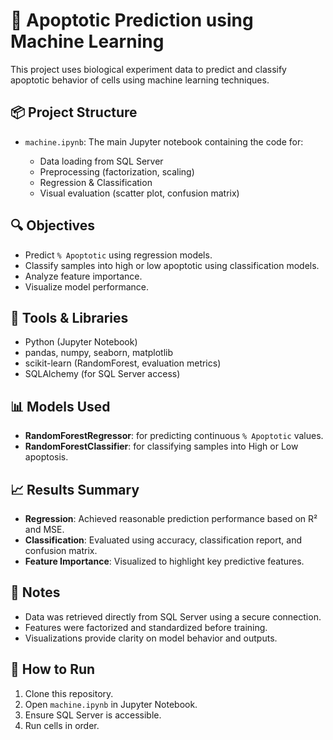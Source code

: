 # 🧠 Apoptotic Prediction using Machine Learning

This project uses biological experiment data to predict and classify apoptotic behavior of cells using machine learning techniques.

## 📦 Project Structure

* `machine.ipynb`: The main Jupyter notebook containing the code for:

  * Data loading from SQL Server
  * Preprocessing (factorization, scaling)
  * Regression & Classification
  * Visual evaluation (scatter plot, confusion matrix)

## 🔍 Objectives

* Predict `% Apoptotic` using regression models.
* Classify samples into high or low apoptotic using classification models.
* Analyze feature importance.
* Visualize model performance.

## 🧰 Tools & Libraries

* Python (Jupyter Notebook)
* pandas, numpy, seaborn, matplotlib
* scikit-learn (RandomForest, evaluation metrics)
* SQLAlchemy (for SQL Server access)

## 📊 Models Used

* **RandomForestRegressor**: for predicting continuous `% Apoptotic` values.
* **RandomForestClassifier**: for classifying samples into High or Low apoptosis.

## 📈 Results Summary

* **Regression**: Achieved reasonable prediction performance based on R² and MSE.
* **Classification**: Evaluated using accuracy, classification report, and confusion matrix.
* **Feature Importance**: Visualized to highlight key predictive features.

## 📌 Notes

* Data was retrieved directly from SQL Server using a secure connection.
* Features were factorized and standardized before training.
* Visualizations provide clarity on model behavior and outputs.

## 🚀 How to Run

1. Clone this repository.
2. Open `machine.ipynb` in Jupyter Notebook.
3. Ensure SQL Server is accessible.
4. Run cells in order.

